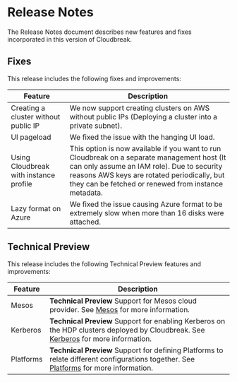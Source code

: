 # Release Notes

The Release Notes document describes new features and fixes incorporated in this version of Cloudbreak.

## Fixes

This release includes the following fixes and improvements:

| Feature | Description |
|----|----|
| Creating a cluster without public IP | We now support creating clusters on AWS without public IPs (Deploying a cluster into a private subnet). |
| UI pageload | We fixed the issue with the hanging UI load. |
| Using Cloudbreak with instance profile | This option is now available if you want to run Cloudbreak on a separate management host (It can only assume an IAM role). Due to security reasons AWS keys are rotated periodically, but they can be fetched or renewed from instance metadata. |
| Lazy format on Azure | We fixed the issue causing Azure format to be extremely slow when more than 16 disks were attached. |

## Technical Preview

This release includes the following Technical Preview features and improvements:

| Feature | Description |
|----|----|
| Mesos | **Technical Preview** Support for Mesos cloud provider. See [Mesos](mesos.md) for more information. |
| Kerberos | **Technical Preview** Support for enabling Kerberos on the HDP clusters deployed by Cloudbreak. See [Kerberos](kerberos.md) for more information. |
| Platforms | **Technical Preview** Support for defining Platforms to relate different configurations together. See [Platforms](topologies.md) for more information. |
